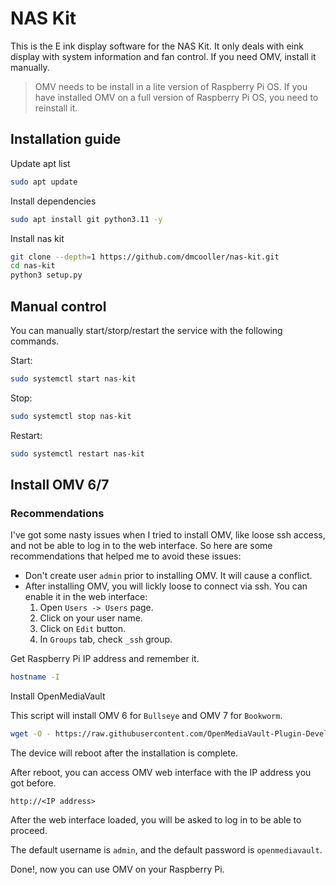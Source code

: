# NAS Kit

This is the E ink display software for the NAS Kit. It only deals with eink display with system information and fan control.
If you need OMV, install it manually.

> OMV needs to be install in a lite version of Raspberry Pi OS. If you have installed OMV on a full version of Raspberry Pi OS, you need to reinstall it.

## Installation guide

Update apt list
    
``` bash
sudo apt update
```

Install dependencies

``` bash
sudo apt install git python3.11 -y
```

Install nas kit
    
``` bash
git clone --depth=1 https://github.com/dmcooller/nas-kit.git
cd nas-kit
python3 setup.py
```
## Manual control

You can manually start/storp/restart the service with the following commands.

Start:
``` bash
sudo systemctl start nas-kit
```

Stop:
``` bash
sudo systemctl stop nas-kit
```

Restart:
``` bash
sudo systemctl restart nas-kit
```

## Install OMV 6/7

### Recommendations

I've got some nasty issues when I tried to install OMV, like loose ssh access, and not be able to log in to the web interface. 
So here are some recommendations that helped me to avoid these issues:

- Don't create user `admin` prior to installing OMV. It will cause a conflict.
- After installing OMV, you will lickly loose to connect via ssh. You can enable it in the web interface:
  1. Open `Users -> Users` page.
  2. Click on your user name.
  3. Click on `Edit` button.
  4. In `Groups` tab, check `_ssh` group.


Get Raspberry Pi IP address and remember it.

``` bash
hostname -I
```

Install OpenMediaVault

This script will install OMV 6 for `Bullseye` and OMV 7 for `Bookworm`. 

``` bash
wget -O - https://raw.githubusercontent.com/OpenMediaVault-Plugin-Developers/installScript/master/install | sudo bash
```

The device will reboot after the installation is complete.

After reboot, you can access OMV web interface with the IP address you got before.

```
http://<IP address>
```

After the web interface loaded, you will be asked to log in to be able to proceed.

The default username is `admin`, and the default password is `openmediavault`.

Done!, now you can use OMV on your Raspberry Pi.
